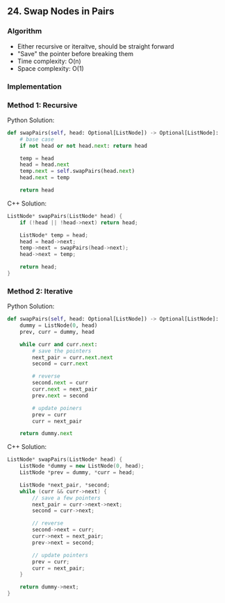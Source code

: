 ## 24. Swap Nodes in Pairs
### Algorithm
- Either recursive or iteraitve, should be straight forward
- "Save" the pointer before breaking them
- Time complexity: O(n)
- Space complexity: O(1)
### Implementation
### Method 1: Recursive
Python Solution:
```python
def swapPairs(self, head: Optional[ListNode]) -> Optional[ListNode]:
    # base case
    if not head or not head.next: return head

    temp = head
    head = head.next
    temp.next = self.swapPairs(head.next)
    head.next = temp

    return head
```
C++ Solution:
```cpp
ListNode* swapPairs(ListNode* head) {
    if (!head || !head->next) return head;

    ListNode* temp = head;
    head = head->next;
    temp->next = swapPairs(head->next);
    head->next = temp;

    return head;
}
```
### Method 2: Iterative
Python Solution:
```python
def swapPairs(self, head: Optional[ListNode]) -> Optional[ListNode]:
    dummy = ListNode(0, head)
    prev, curr = dummy, head

    while curr and curr.next:
        # save the pointers
        next_pair = curr.next.next
        second = curr.next

        # reverse
        second.next = curr
        curr.next = next_pair
        prev.next = second

        # update poiners
        prev = curr
        curr = next_pair

    return dummy.next
```
C++ Solution:
```cpp
ListNode* swapPairs(ListNode* head) {
    ListNode *dummy = new ListNode(0, head);
    ListNode *prev = dummy, *curr = head;

    ListNode *next_pair, *second;
    while (curr && curr->next) {
        // save a few pointers
        next_pair = curr->next->next;
        second = curr->next;

        // reverse
        second->next = curr;
        curr->next = next_pair;
        prev->next = second;

        // update pointers
        prev = curr;
        curr = next_pair;
    }

    return dummy->next;
}
```